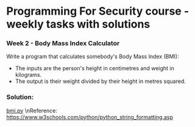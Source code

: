 # Programming For Security course - weekly tasks with solutions

###  Week 2 - Body Mass Index Calculator

Write a program that calculates somebody's Body Mass Index (BMI):
* The inputs are the person's height in centimetres and weight in kilograms.
* The output  is their weight divided by their height in metres squared.

### Solution: 
[bmi.py](https://github.com/kodkoder/pforcs-problem-sheet/blob/main/bmi.py)
\nReference: https://www.w3schools.com/python/python_string_formatting.asp
